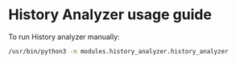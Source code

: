 # History Analyzer usage guide

To run History analyzer manually:
```bash
/usr/bin/python3 -m modules.history_analyzer.history_analyzer
```
